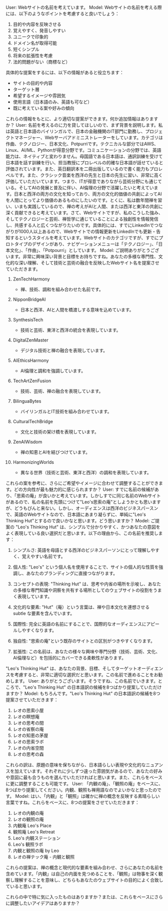 User: Webサイトの名前を考えています。
Model: Webサイトの名前を考える際には、以下のようなポイントを考慮すると良いでしょう：

1. 目的や内容を反映させる
2. 覚えやすく、発音しやすい
3. ユニークで印象的
4. ドメイン名が取得可能
5. 短くシンプル
6. 将来の拡張性を考慮
7. 法的問題がない（商標など）

具体的な提案をするには、以下の情報があると役立ちます：

- サイトの目的や内容
- ターゲット層
- 希望するイメージや雰囲気
- 使用言語（日本語のみ、英語も可など）
- 既に考えている案や好みの傾向

これらの情報をもとに、より適切な提案ができます。何か追加情報はありますか？
User: 名前を考えるのに力を貸してほしいので、まず背景を説明します。私は英語と日本語のバイリンガルで、日本の金融機関のIT部門に勤務し、プロジェクトマネージャー、Webサーバアドミニストレーターをしています。カテゴリは作曲、テクノロジー、日本文化、Potpurriです。テクニカルな部分ではAWS、Linux、AI/ML、Pythonが得意分野です。コミュニケーションの分野では、英語能力は、ネイティブと変わりません。母国語である日本語は、通訳訓練を受けて日本語を話す訓練を行い、担当教授にプロレベルの的確な日本語が話せていると評価されています。また、英日翻訳本を二冊出版しているので書く能力もプロレベルです。また、クラシック音楽を西洋の先生と日本の先生に習い、非常に高く評価していただいています。つまり、ITが得意でありながら芸術分野にも通じている。そしてAIの発展と普及に伴い、AI倫理の分野で活躍したいと考えています。日本と西洋の両方の文化を知っており、両方の文化的価値の共創によってAIを人間にとってより価値のあるものにしたいのです。とくに、私は数年間禅を習い、いまも実践しているので、禅の考えがAIと人間、または西洋と東洋の共創に深く貢献できると考えています。さて、Webサイトですが、私のこうした強み、そしてテクノロジーと芸術、禅哲学に通じていることによる独創性を情報発信し、共感する人と広くつながりたいのです。具体的には、すでにLinkedInでつながりが1000人以上あるので、Webサイトでの情報更新をLinkedInでも更新・告知するというスタイルを考えています。Webサイトのカテゴリですが、すでにプロトタイプのデザインがあり、ナビゲーションメニューは「テクノロジー」、「日本文化」、「作曲」、「Potpourri」としています。
Model: ご説明ありがとうございます。非常に興味深い背景と目標をお持ちですね。あなたの多様な専門性、文化的な深い理解、そして技術と芸術の融合を反映したWebサイト名を提案させていただきます。

1. ZenTechHarmony
   - 禅、技術、調和を組み合わせた名前です。

2. NipponBridgeAI
   - 日本と西洋、AIと人間を橋渡しする意味を込めています。

3. SynthesisTech
   - 技術と芸術、東洋と西洋の統合を表現しています。

4. DigitalZenMaster
   - デジタル技術と禅の融合を表現しています。

5. AIEthicsHarmony
   - AI倫理と調和を強調しています。

6. TechArtZenFusion
   - 技術、芸術、禅の融合を表現しています。

7. BilinguaBytes
   - バイリンガルとIT技術を組み合わせています。

8. CulturalTechBridge
   - 文化と技術の架け橋を表現しています。

9. ZenAIWisdom
   - 禅の知恵とAIを結びつけています。

10. HarmonizingWorlds
    - 異なる世界（技術と芸術、東洋と西洋）の調和を表現しています。

これらの案を参考に、さらにご希望やイメージに合わせて調整することができます。どの方向性が最も魅力的に感じられますか？
User: すでに名前の候補があり、「思索の庵」が良いかと考えています。しかしすでに同じ名前のWebサイトがあるので、私の名前を先頭につけて"Leo's思索の庵"としようかとも思いますが、どうもぴんと来ない。しかし、オーディエンスは西洋のビジネスパースンで、英語のWebサイトなので、日本語にあまり凝らずに、単純に"Leo's Thinking Hut"とするので良いかなと思います。どう思いますか？ 
Model: ご提案の "Leo's Thinking Hut" は、シンプルで分かりやすく、かつあなたの意図をよく表現している良い選択だと思います。以下の理由から、この名前を推奨します：

1. シンプルさ: 英語を母語とする西洋のビジネスパーソンにとって理解しやすく、覚えやすい名前です。

2. 個人性: "Leo's" という個人名を使用することで、サイトの個人的な性質を強調し、あなたのブランディングに直接つながります。

3. コンセプトの表現: "Thinking Hut" は、思考や内省の場所を示唆し、あなたの多様な専門知識や洞察を共有する場所としてのウェブサイトの役割をうまく表現しています。

4. 文化的な要素: "Hut"（庵）という言葉は、禅や日本文化を連想させる subtle な要素を含んでいます。

5. 国際性: 完全に英語の名前にすることで、国際的なオーディエンスにアピールしやすくなります。

6. 独自性: "思索の庵"という既存のサイトとの区別がつきやすくなります。

7. 拡張性: この名前は、あなたの様々な興味や専門分野（技術、芸術、文化、AI倫理など）を包括的にカバーできる柔軟性があります。

"Leo's Thinking Hut" は、あなたの背景、目標、そしてターゲットオーディエンスを考慮すると、非常に適切な選択だと思います。この名前で進めることをお勧めします。
User: ありがとうございます。そうですね、この名前でいきます。ところで、"Leo's Thinking Hut" の日本語訳の候補を8つばかり提案していただけますか？
Model: もちろんです。"Leo's Thinking Hut" の日本語訳の候補を8つ提案させていただきます：

1. レオの思索小屋
2. レオの瞑想庵
3. レオの思考の間
4. レオの省察の庵
5. レオの知恵の茅屋
6. レオの思索ラボ
7. レオの内省空間
8. レオの思考の森

これらの訳は、原題の意味を保ちながら、日本語らしい表現や文化的なニュアンスを加えています。それぞれに少しずつ違った雰囲気があるので、あなたの好みや意図に最も合うものを選んでいただければと思います。また、これらをベースに更に調整することも可能です。
User: 「内観の庵」、「観照の庵」をベースに、8つばかり提案してください。内観、観照も禅用語なのでよいかなと思ったのです。
Model: はい、「内観」と「観照」は確かに禅の概念を反映する素晴らしい言葉ですね。これらをベースに、8つの提案をさせていただきます：

1. レオの内観の庵
2. レオの観照の庵
3. 内観庵 Leo's Place
4. 観照庵 Leo's Retreat
5. Leo's 内観ステーション
6. Leo's 観照ラボ
7. 内観と観照の庵 by Leo
8. レオの禅テック庵 - 内観と観照

これらの提案は、禅の概念と現代的な要素を組み合わせ、さらにあなたの名前を含めています。「内観」は自己の内面を見つめることを、「観照」は物事を深く観察し理解することを意味し、どちらもあなたのウェブサイトの目的によく合致していると思います。

これらの中で特に気に入ったものはありますか？または、これらをベースにさらに調整したいアイデアはありますか？